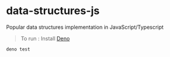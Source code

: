 # data-structures-js
Popular data structures implementation in JavaScript/Typescript

> To run : Install [Deno](https://deno.land)

  ```sh
  deno test
  ```